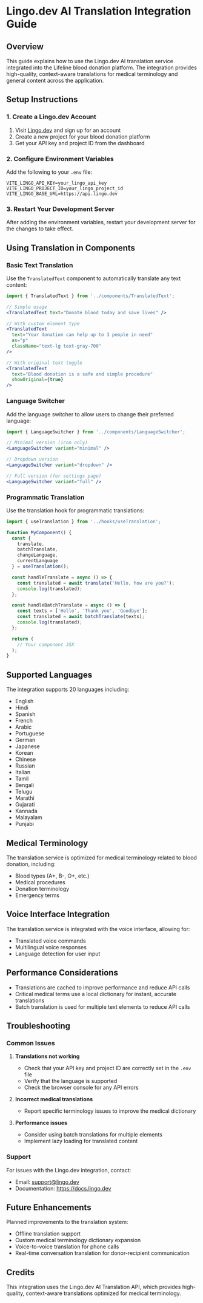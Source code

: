 # Lingo.dev AI Translation Integration Guide

## Overview

This guide explains how to use the Lingo.dev AI translation service integrated into the Lifeline blood donation platform. The integration provides high-quality, context-aware translations for medical terminology and general content across the application.

## Setup Instructions

### 1. Create a Lingo.dev Account
1. Visit [Lingo.dev](https://lingo.dev) and sign up for an account
2. Create a new project for your blood donation platform
3. Get your API key and project ID from the dashboard

### 2. Configure Environment Variables
Add the following to your `.env` file:
```
VITE_LINGO_API_KEY=your_lingo_api_key
VITE_LINGO_PROJECT_ID=your_lingo_project_id
VITE_LINGO_BASE_URL=https://api.lingo.dev
```

### 3. Restart Your Development Server
After adding the environment variables, restart your development server for the changes to take effect.

## Using Translation in Components

### Basic Text Translation
Use the `TranslatedText` component to automatically translate any text content:

```jsx
import { TranslatedText } from '../components/TranslatedText';

// Simple usage
<TranslatedText text="Donate blood today and save lives" />

// With custom element type
<TranslatedText 
  text="Your donation can help up to 3 people in need" 
  as="p" 
  className="text-lg text-gray-700" 
/>

// With original text toggle
<TranslatedText 
  text="Blood donation is a safe and simple procedure" 
  showOriginal={true} 
/>
```

### Language Switcher
Add the language switcher to allow users to change their preferred language:

```jsx
import { LanguageSwitcher } from '../components/LanguageSwitcher';

// Minimal version (icon only)
<LanguageSwitcher variant="minimal" />

// Dropdown version
<LanguageSwitcher variant="dropdown" />

// Full version (for settings page)
<LanguageSwitcher variant="full" />
```

### Programmatic Translation
Use the translation hook for programmatic translations:

```jsx
import { useTranslation } from '../hooks/useTranslation';

function MyComponent() {
  const { 
    translate, 
    batchTranslate, 
    changeLanguage, 
    currentLanguage 
  } = useTranslation();

  const handleTranslate = async () => {
    const translated = await translate('Hello, how are you?');
    console.log(translated);
  };

  const handleBatchTranslate = async () => {
    const texts = ['Hello', 'Thank you', 'Goodbye'];
    const translated = await batchTranslate(texts);
    console.log(translated);
  };

  return (
    // Your component JSX
  );
}
```

## Supported Languages

The integration supports 20 languages including:
- English
- Hindi
- Spanish
- French
- Arabic
- Portuguese
- German
- Japanese
- Korean
- Chinese
- Russian
- Italian
- Tamil
- Bengali
- Telugu
- Marathi
- Gujarati
- Kannada
- Malayalam
- Punjabi

## Medical Terminology

The translation service is optimized for medical terminology related to blood donation, including:
- Blood types (A+, B-, O+, etc.)
- Medical procedures
- Donation terminology
- Emergency terms

## Voice Interface Integration

The translation service is integrated with the voice interface, allowing for:
- Translated voice commands
- Multilingual voice responses
- Language detection for user input

## Performance Considerations

- Translations are cached to improve performance and reduce API calls
- Critical medical terms use a local dictionary for instant, accurate translations
- Batch translation is used for multiple text elements to reduce API calls

## Troubleshooting

### Common Issues

1. **Translations not working**
   - Check that your API key and project ID are correctly set in the `.env` file
   - Verify that the language is supported
   - Check the browser console for any API errors

2. **Incorrect medical translations**
   - Report specific terminology issues to improve the medical dictionary

3. **Performance issues**
   - Consider using batch translations for multiple elements
   - Implement lazy loading for translated content

### Support

For issues with the Lingo.dev integration, contact:
- Email: support@lingo.dev
- Documentation: https://docs.lingo.dev

## Future Enhancements

Planned improvements to the translation system:
- Offline translation support
- Custom medical terminology dictionary expansion
- Voice-to-voice translation for phone calls
- Real-time conversation translation for donor-recipient communication

## Credits

This integration uses the Lingo.dev AI Translation API, which provides high-quality, context-aware translations optimized for medical terminology.